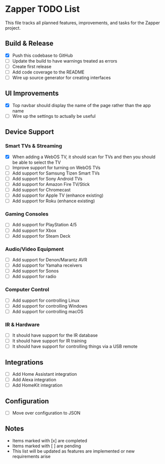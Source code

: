 # Zapper TODO List

This file tracks all planned features, improvements, and tasks for the Zapper project.

## Build & Release
- [x] Push this codebase to GitHub
- [ ] Update the build to have warnings treated as errors
- [ ] Create first release
- [ ] Add code coverage to the README
- [ ] Wire up source generator for creating interfaces

## UI Improvements
- [x] Top navbar should display the name of the page rather than the app name
- [ ] Wire up the settings to actually be useful

## Device Support

### Smart TVs & Streaming
- [x] When adding a WebOS TV, it should scan for TVs and then you should be able to select the TV
- [ ] Improve support for turning on WebOS TVs
- [ ] Add support for Samsung Tizen Smart TVs
- [ ] Add support for Sony Android TVs
- [ ] Add support for Amazon Fire TV/Stick
- [ ] Add support for Chromecast
- [ ] Add support for Apple TV (enhance existing)
- [ ] Add support for Roku (enhance existing)

### Gaming Consoles
- [ ] Add support for PlayStation 4/5
- [ ] Add support for Xbox
- [ ] Add support for Steam Deck

### Audio/Video Equipment
- [ ] Add support for Denon/Marantz AVR
- [ ] Add support for Yamaha receivers
- [ ] Add support for Sonos
- [ ] Add support for radio

### Computer Control
- [ ] Add support for controlling Linux
- [ ] Add support for controlling Windows
- [ ] Add support for controlling macOS

### IR & Hardware
- [ ] It should have support for the IR database
- [ ] It should have support for IR training
- [ ] It should have support for controlling things via a USB remote

## Integrations
- [ ] Add Home Assistant integration
- [ ] Add Alexa integration
- [ ] Add HomeKit integration

## Configuration
- [ ] Move over configuration to JSON

## Notes
- Items marked with [x] are completed
- Items marked with [ ] are pending
- This list will be updated as features are implemented or new requirements arise